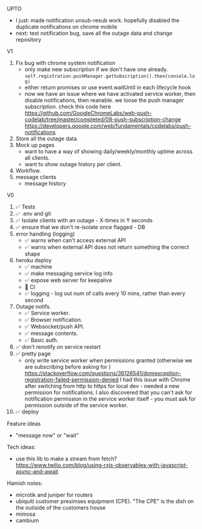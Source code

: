 UPTO

- I just: made notification unsub-resub work.  hopefully disabled the duplicate notifications on chrome mobile
- next: test notification bug, save all the outage data and change repository

V1

1. Fix bug with chrome system notification
    - only make new subscription if we don't have one already.  `self.registration.pushManager.getSubscription().then(console.log)`
    - either return promises or use event.waitUntil in each lifecycle hook
    - now we have an issue where we have activated service worker, then disable notifications, then reanable.  we loose the push manager subscription.  check this code here https://github.com/GoogleChromeLabs/web-push-codelab/tree/master/completed/08-push-subscription-change  https://developers.google.com/web/fundamentals/codelabs/push-notifications  
7. Store all the outage data.
8. Mock up pages 
    - want to have a way of showing daily/weekly/monthly uptime across all clients.
    - want to show outage history per client.
7. Workflow.
8. message clients
    - message history

V0

1. ✅ Tests
2. ✅ .env and git
3. ✅ Isolate clients with an outage - X-times in Y seconds
4. ✅ ensure that we don't re-isolate once flagged - DB
6. error handling (logging)
    - ✅ warns when can't access external API
    - ✅ warns when external API does not return something the correct shape
6. heroku deploy
    - ✅ machine
    - ✅ make messaging service log info
    - ✅ expose web server for keepalive
    - 🚫 CI 
    - ✅ logging - log out num of calls every 10 mins, rather than every second
5. Outage notifs.
    - ✅ Service worker.
    - ✅ Browser notification. 
    - ✅ Websocket/push API. 
    - ✅ message contents.
    - ✅ Basic auth.
6. ✅ don't renotify on service restart
7. ✅ pretty page
    - only write service worker when permissions granted (otherwise we are subscribing before asking for )     https://stackoverflow.com/questions/36126541/domexception-registration-failed-permission-denied I had this issue with Chrome after switching from http to https for local dev - needed a new permission for notifications.  I also discovered that you can't ask for notification permission in the service worker itself - you must ask for permission outside of the service worker.
8. ✅ deploy

Feature ideas

- "message now" or "wait"

Tech ideas:

- use this lib to make a stream from fetch?  https://www.twilio.com/blog/using-rxjs-observables-with-javascript-async-and-await

Hamish notes:

- microtik and juniper for routers
- ubiquiti customer presimses equipment (CPE).  "The CPE" is the dish on the outiside of the customers house
- mimosa
- cambium
